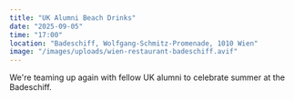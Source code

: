 ```yaml
---
title: "UK Alumni Beach Drinks"
date: "2025-09-05"
time: "17:00"
location: "Badeschiff, Wolfgang-Schmitz-Promenade, 1010 Wien"
image: "/images/uploads/wien-restaurant-badeschiff.avif"
---
```


We're teaming up again with fellow UK alumni to celebrate summer at the Badeschiff.

